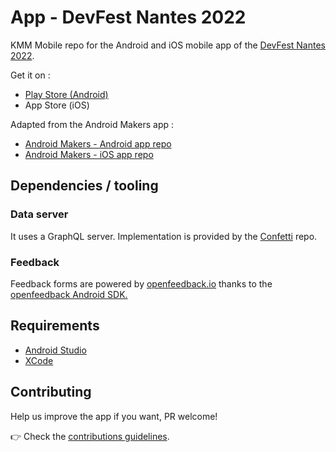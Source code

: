 # App - DevFest Nantes 2022

KMM Mobile repo for the Android and iOS mobile app of the [DevFest Nantes 2022](https://devfest.gdgnantes.com/).

Get it on :

  * [Play Store (Android)](https://play.google.com/store/apps/details?id=com.gdgnantes.devfest.androidapp)
  * App Store (iOS)

Adapted from the Android Makers app :

  * [Android Makers - Android app repo](https://github.com/paug/AndroidMakersApp)
  * [Android Makers - iOS app repo](https://github.com/paug/AndroidMakersApp-iOS)

## Dependencies / tooling

### Data server

It uses a GraphQL server. Implementation is provided by the [Confetti](https://github.com/joreilly/Confetti) repo.

### Feedback

Feedback forms are powered by [openfeedback.io](https://openfeedback.io/) thanks to the [openfeedback Android SDK.](https://github.com/paug/openfeedback-android-sdk)

## Requirements

* [Android Studio](https://developer.android.com/studio/index.html)
* [XCode](https://developer.apple.com/xcode/)

## Contributing

Help us improve the app if you want, PR welcome!

👉 Check the [contributions guidelines](CONTRIBUTING.md).

